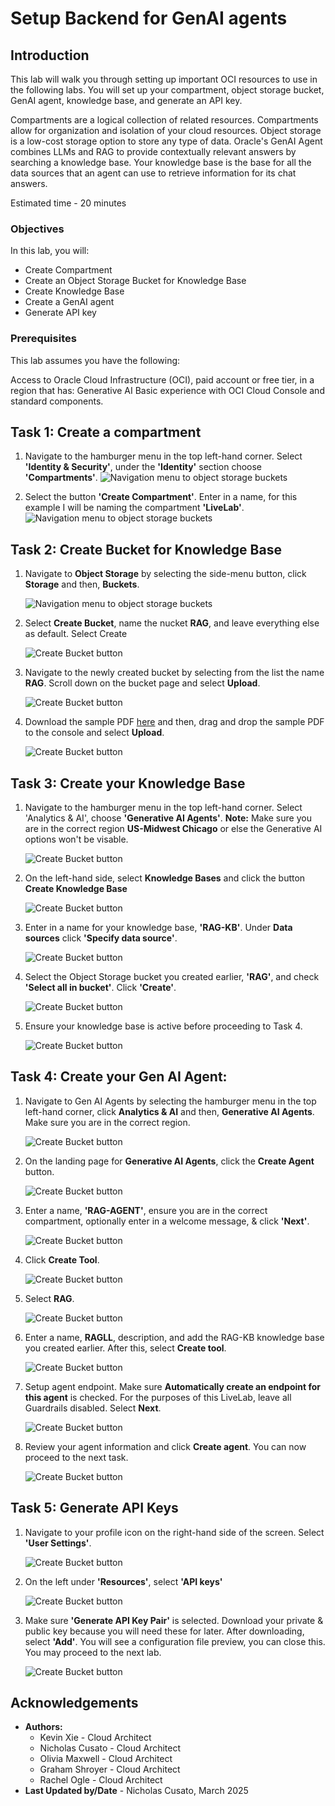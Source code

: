 # Setup Backend for GenAI agents

## Introduction
This lab will walk you through setting up important OCI resources to use in the following labs. You will set up your compartment, object storage bucket, GenAI agent, knowledge base, and generate an API key. 

Compartments are a logical collection of related resources. Compartments allow for organization and isolation of your cloud resources. Object storage is a low-cost storage option to store any type of data. Oracle's GenAI Agent combines LLMs and RAG to provide contextually relevant answers by searching a knowledge base. Your knowledge base is the base for all the data sources that an agent can use to retrieve information for its chat answers.

Estimated time - 20 minutes

### Objectives

In this lab, you will:
* Create Compartment
* Create an Object Storage Bucket for Knowledge Base
* Create Knowledge Base
* Create a GenAI agent
* Generate API key

### Prerequisites

This lab assumes you have the following:

Access to Oracle Cloud Infrastructure (OCI), paid account or free tier, in a region that has:
Generative AI
Basic experience with OCI Cloud Console and standard components.

## Task 1: Create a compartment

1. Navigate to the hamburger menu in the top left-hand corner. Select **'Identity & Security'**, under the **'Identity'** section choose **'Compartments'**.
   	![Navigation menu to object storage buckets](./images/Compartment.png  "")

2. Select the button **'Create Compartment'**. Enter in a name, for this example I will be naming the compartment **'LiveLab'**.
	![Navigation menu to object storage buckets](./images/CreateCompartment.png  "")

## Task 2: Create Bucket for Knowledge Base

1. Navigate to **Object Storage** by selecting the side-menu button, click **Storage** and then, **Buckets**.

	![Navigation menu to object storage buckets](./images/nav-buckets.png  "")

2. Select **Create Bucket**, name the nucket **RAG**, and leave everything else as default. Select Create

	![Create Bucket button](./images/create-bucket.png "")

3. Navigate to the newly created bucket by selecting from the list the name **RAG**. Scroll down on the bucket page and select **Upload**. 

	![Create Bucket button](./images/upload-pdf.png "")

4. Download the sample PDF [here](https://orasenatdpltsecitom03.objectstorage.us-phoenix-1.oci.customer-oci.com/p/ZtYD0BzBps8w3O2sYzLvnync2uSXfZk9SHSHdpaZAMnlxIVpVAEiGY4wmMKSZVEE/n/orasenatdpltsecitom03/b/RAG/o/OCI%20Dedicated%20Region%20At-A-Glance.pdf) and then, drag and drop the sample PDF to the console and select **Upload**.

	![Create Bucket button](./images/drop-pdf-upload.png "")

## Task 3: Create your Knowledge Base

1. Navigate to the hamburger menu in the top left-hand corner. Select 'Analytics & AI', choose **'Generative AI Agents'**. 
**Note:** Make sure you are in the correct region **US-Midwest Chicago** or else the Generative AI options won't be visable.

	![Create Bucket button](./images/NavigateAIAgent.png "")

2. On the left-hand side, select **Knowledge Bases** and click the button **Create Knowledge Base**

	![Create Bucket button](./images/createknowledgebase.png "")

3. Enter in a name for your knowledge base, **'RAG-KB'**. Under **Data sources** click **'Specify data source'**.

	![Create Bucket button](./images/NewKB.png "")

4. Select the Object Storage bucket you created earlier, **'RAG'**, and check **'Select all in bucket'**. Click **'Create'**.

	![Create Bucket button](./images/DSKB.png "")

5. Ensure your knowledge base is active before proceeding to Task 4.

	![Create Bucket button](./images/active.png "")

## Task 4: Create your Gen AI Agent: 

1. Navigate to Gen AI Agents by selecting the hamburger menu in the top left-hand corner, click **Analytics & AI** and then, **Generative AI Agents**. Make sure you are in the correct region.

	![Create Bucket button](./images/NavigateAIAgent.png "")

2. On the landing page for **Generative AI Agents**, click the **Create Agent** button.

	![Create Bucket button](./images/CreateAgent.png "")

3. Enter a name, **'RAG-AGENT'**, ensure you are in the correct compartment, optionally enter in a welcome message, & click **'Next'**.

	![Create Bucket button](./images/agent.png "")

4. Click **Create Tool**.

	![Create Bucket button](./images/click.png "")

5. Select **RAG**. 

	![Create Bucket button](./images/rag.png "")

6. Enter a name, **RAGLL**, description, and add the RAG-KB knowledge base you created earlier. After this, select **Create tool**.

	![Create Bucket button](./images/toolcreate.png "")   

7. Setup agent endpoint. Make sure **Automatically create an endpoint for this agent** is checked. For the purposes of this LiveLab, leave all Guardrails disabled. Select **Next**.

 	![Create Bucket button](./images/endpoint.png "") 

 8. Review your agent information and click **Create agent**. You can now proceed to the next task.

	![Create Bucket button](./images/ffinishagent.png "") 
   
## Task 5: Generate API Keys

1. Navigate to your profile icon on the right-hand side of the screen. Select **'User Settings'**. 

	![Create Bucket button](./images/profile.png "")

2. On the left under **'Resources'**, select **'API keys'**

	![Create Bucket button](./images/API.png "")

3. Make sure **'Generate API Key Pair'** is selected. Download your private & public key because you will need these for later. After downloading, select **'Add'**. You will see a configuration file preview, you can close this. You may proceed to the next lab. 

      ![Create Bucket button](./images/gen.png "")


## Acknowledgements

* **Authors:**
	* Kevin Xie - Cloud Architect
	* Nicholas Cusato - Cloud Architect
	* Olivia Maxwell - Cloud Architect
	* Graham Shroyer - Cloud Architect
	* Rachel Ogle - Cloud Architect
* **Last Updated by/Date** - Nicholas Cusato, March 2025
